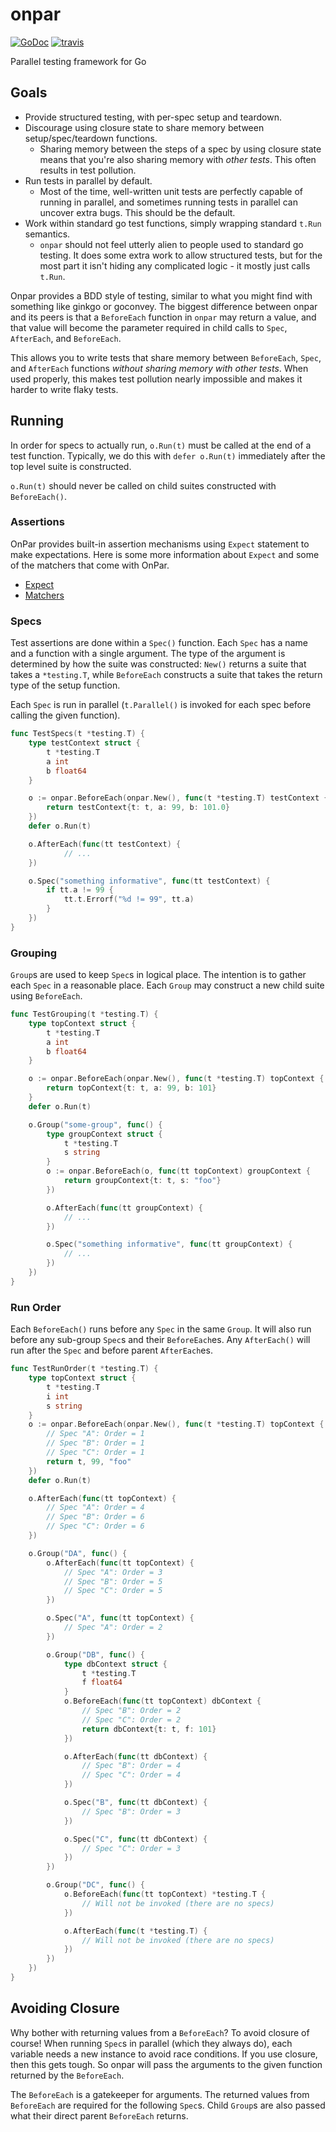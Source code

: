 # onpar
[![GoDoc][go-doc-badge]][go-doc] [![travis][travis-badge]][travis]

Parallel testing framework for Go

## Goals

- Provide structured testing, with per-spec setup and teardown.
- Discourage using closure state to share memory between setup/spec/teardown
  functions.
  - Sharing memory between the steps of a spec by using closure state means that
    you're also sharing memory with _other tests_. This often results in test
    pollution.
- Run tests in parallel by default.
  - Most of the time, well-written unit tests are perfectly capable of running
    in parallel, and sometimes running tests in parallel can uncover extra bugs.
    This should be the default.
- Work within standard go test functions, simply wrapping standard `t.Run`
  semantics.
  - `onpar` should not feel utterly alien to people used to standard go testing.
    It does some extra work to allow structured tests, but for the most part it
    isn't hiding any complicated logic - it mostly just calls `t.Run`.

Onpar provides a BDD style of testing, similar to what you might find with
something like ginkgo or goconvey. The biggest difference between onpar and its
peers is that a `BeforeEach` function in `onpar` may return a value, and that
value will become the parameter required in child calls to `Spec`, `AfterEach`,
and `BeforeEach`.

This allows you to write tests that share memory between `BeforeEach`, `Spec`,
and `AfterEach` functions _without sharing memory with other tests_. When used
properly, this makes test pollution nearly impossible and makes it harder to
write flaky tests.

## Running

In order for specs to actually run, `o.Run(t)` must be called at the end of a
test function. Typically, we do this with `defer o.Run(t)` immediately after the
top level suite is constructed.

`o.Run(t)` should never be called on child suites constructed with
`BeforeEach()`.

### Assertions
OnPar provides built-in assertion mechanisms using `Expect` statement to make
expectations. Here is some more information about `Expect` and some of the
matchers that come with OnPar.

- [Expect](expect/README.md)
- [Matchers](matchers/README.md)

### Specs
Test assertions are done within a `Spec()` function. Each `Spec` has a name and
a function with a single argument. The type of the argument is determined by how
the suite was constructed: `New()` returns a suite that takes a `*testing.T`,
while `BeforeEach` constructs a suite that takes the return type of the setup
function.

Each `Spec` is run in parallel (`t.Parallel()` is invoked for each spec before
calling the given function).

```go
func TestSpecs(t *testing.T) {
    type testContext struct {
        t *testing.T
        a int
        b float64
    }

    o := onpar.BeforeEach(onpar.New(), func(t *testing.T) testContext {
        return testContext{t: t, a: 99, b: 101.0}
    })
    defer o.Run(t)

    o.AfterEach(func(tt testContext) {
            // ...
    })

    o.Spec("something informative", func(tt testContext) {
        if tt.a != 99 {
            tt.t.Errorf("%d != 99", tt.a)
        }
    })
}
```

### Grouping
`Group`s are used to keep `Spec`s in logical place. The intention is to gather
each `Spec` in a reasonable place. Each `Group` may construct a new child suite
using `BeforeEach`.


```go
func TestGrouping(t *testing.T) {
    type topContext struct {
        t *testing.T
        a int
        b float64
    }

    o := onpar.BeforeEach(onpar.New(), func(t *testing.T) topContext {
        return topContext{t: t, a: 99, b: 101}
    }
    defer o.Run(t)

    o.Group("some-group", func() {
        type groupContext struct {
            t *testing.T
            s string
        }
        o := onpar.BeforeEach(o, func(tt topContext) groupContext {
            return groupContext{t: t, s: "foo"}
        })

        o.AfterEach(func(tt groupContext) {
            // ...
        })

        o.Spec("something informative", func(tt groupContext) {
            // ...
        })
    })
}
```

### Run Order
Each `BeforeEach()` runs before any `Spec` in the same `Group`. It will also run
before any sub-group `Spec`s and their `BeforeEach`es. Any `AfterEach()` will
run after the `Spec` and before parent `AfterEach`es.

``` go
func TestRunOrder(t *testing.T) {
    type topContext struct {
        t *testing.T
        i int
        s string
    }
    o := onpar.BeforeEach(onpar.New(), func(t *testing.T) topContext {
        // Spec "A": Order = 1
        // Spec "B": Order = 1
        // Spec "C": Order = 1
        return t, 99, "foo"
    })
    defer o.Run(t)

    o.AfterEach(func(tt topContext) {
        // Spec "A": Order = 4
        // Spec "B": Order = 6
        // Spec "C": Order = 6
    })

    o.Group("DA", func() {
        o.AfterEach(func(tt topContext) {
            // Spec "A": Order = 3
            // Spec "B": Order = 5
            // Spec "C": Order = 5
        })

        o.Spec("A", func(tt topContext) {
            // Spec "A": Order = 2
        })

        o.Group("DB", func() {
            type dbContext struct {
                t *testing.T
                f float64
            }
            o.BeforeEach(func(tt topContext) dbContext {
                // Spec "B": Order = 2
                // Spec "C": Order = 2
                return dbContext{t: t, f: 101}
            })

            o.AfterEach(func(tt dbContext) {
                // Spec "B": Order = 4
                // Spec "C": Order = 4
            })

            o.Spec("B", func(tt dbContext) {
                // Spec "B": Order = 3
            })

            o.Spec("C", func(tt dbContext) {
                // Spec "C": Order = 3
            })
        })

        o.Group("DC", func() {
            o.BeforeEach(func(tt topContext) *testing.T {
                // Will not be invoked (there are no specs)
            })

            o.AfterEach(func(t *testing.T) {
                // Will not be invoked (there are no specs)
            })
        })
    })
}
```

## Avoiding Closure
Why bother with returning values from a `BeforeEach`? To avoid closure of
course! When running `Spec`s in parallel (which they always do), each variable
needs a new instance to avoid race conditions. If you use closure, then this
gets tough. So onpar will pass the arguments to the given function returned by
the `BeforeEach`.

The `BeforeEach` is a gatekeeper for arguments. The returned values from
`BeforeEach` are required for the following `Spec`s. Child `Group`s are also
passed what their direct parent `BeforeEach` returns.

[go-doc-badge]:             https://pkg.go.dev/github.com/poy/onpar?status.svg
[go-doc]:                   https://pkg.go.dev/github.com/poy/onpar
[travis-badge]:             https://travis-ci.org/poy/onpar.svg?branch=master
[travis]:                   https://travis-ci.org/poy/onpar?branch=master
